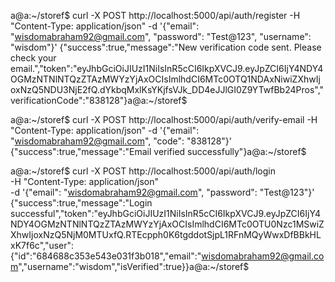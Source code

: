 a@a:~/storef$ curl -X POST http://localhost:5000/api/auth/register -H "Content-Type: application/json" -d '{"email": "wisdomabraham92@gmail.com", "password": "Test@123", "username": "wisdom"}'
{"success":true,"message":"New verification code sent. Please check your email.","token":"eyJhbGciOiJIUzI1NiIsInR5cCI6IkpXVCJ9.eyJpZCI6IjY4NDY4OGMzNTNlNTQzZTAzMWYzYjAxOCIsImlhdCI6MTc0OTQ1NDAxNiwiZXhwIjoxNzQ5NDU3NjE2fQ.dYkbqMxlKsYKjfsVJk_DD4eJJlGI0Z9YTwfBb24Pros","verificationCode":"838128"}a@a:~/storef$ 









a@a:~/storef$ curl -X POST http://localhost:5000/api/auth/verify-email -H "Content-Type: application/json" -d '{"email": "wisdomabraham92@gmail.com", "code": "838128"}'
{"success":true,"message":"Email verified successfully"}a@a:~/storef$ 






a@a:~/storef$ curl -X POST http://localhost:5000/api/auth/login \
  -H "Content-Type: application/json" \
  -d '{"email": "wisdomabraham92@gmail.com", "password": "Test@123"}'
{"success":true,"message":"Login successful","token":"eyJhbGciOiJIUzI1NiIsInR5cCI6IkpXVCJ9.eyJpZCI6IjY4NDY4OGMzNTNlNTQzZTAzMWYzYjAxOCIsImlhdCI6MTc0OTU0Nzc1MSwiZXhwIjoxNzQ5NjM0MTUxfQ.RTEcpph0K6tgddotSjpL1RFnMQyWwxDfBBkHLxK7f6c","user":{"id":"684688c353e543e031f3b018","email":"wisdomabraham92@gmail.com","username":"wisdom","isVerified":true}}a@a:~/storef$ 



